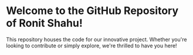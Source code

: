# Welcome to the GitHub Repository of Ronit Shahu!
This repository houses the code for our innovative project. Whether you're looking to contribute or simply explore, we're thrilled to have you here!


